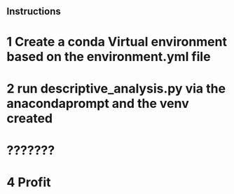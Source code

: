 ## Instructions
# 1 Create a conda Virtual environment based on the environment.yml file
# 2 run descriptive_analysis.py via the anacondaprompt and the venv created
# ???????
# 4 Profit
